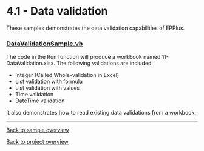 ﻿# 4.1 - Data validation
These samples demonstrates the data validation capabilities of EPPlus.

### [DataValidationSample.vb](DataValidationSample.vb)
The code in the Run function will produce a workbook named 11-DataValidation.xlsx. The following validations are included:

- Integer (Called Whole-validation in Excel)
- List validation with formula
- List validation with values
- Time validation
- DateTime validation

It also demonstrates how to read existing data validations from a workbook.

---
[Back to sample overview](..%2FReadme.md)

[Back to project overview](..%2F..%2FReadme.md)
